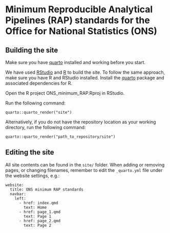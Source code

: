 # Minimum Reproducible Analytical Pipelines (RAP) standards for the Office for National Statistics (ONS)

## Building the site

Make sure you have [quarto](https://quarto.org/) installed and working before you start. 

We have used [RStudio](https://posit.co/products/open-source/rstudio/) and [R](https://www.r-project.org/) to build the site. To follow the same approach, make sure you have R and RStudio installed. Install the [quarto](https://cloud.r-project.org/web/packages/quarto/index.html) package and associated dependencies for R. 

Open the R project ONS_minimum_RAP.Rproj in RStudio.

Run the following command: 

```
quarto::quarto_render("site")
```    

Alternatively, if you do not have the repository location as your working directory, run the following command:

```
quarto::quarto_render("path_to_repository/site")
```

## Editing the site

All site contents can be found in the `site/` folder. When adding or removing pages, or changing filenames, remember to edit the `_quarto.yml` file under the website settings, e.g.:

```
website:
  title: ONS minimum RAP standards
  navbar:
    left:
      - href: index.qmd
        text: Home
      - href: page_1.qmd
        text: Page 1
      - href: page_2.qmd
        text: Page 2
```

